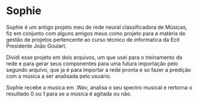 # Sophie

Sophie é um antigo projeto meu de rede neural classificadora de Músicas, fiz em conjunto com alguns amigos meus como projeto para a matéria de gestão de projetos pertencente ao curso técnico de informatica da Ecit Presidente João Goulart.

Dividi esse projeto em dois arquivos, um que usei para o treinamento da rede e para gerar seus componentes para uma futura importação pelo segundo arquivo, que ja é para importar a rede pronta e so fazer a predição com a música a ser analisada pelo usuário.

Sophie recebe a musica em .Wav, analisa o seu spectro musical e rertorna o resultado 0 ou 1 para se a música é agitada ou não.

